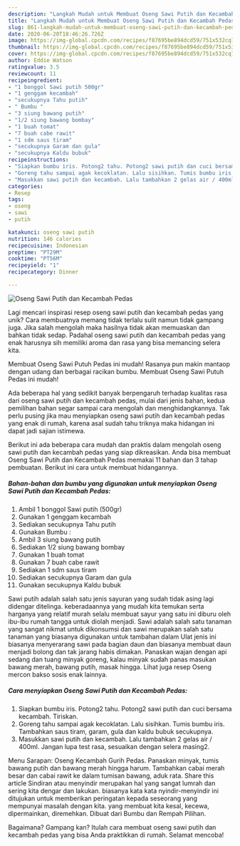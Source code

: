 ```yaml
---
description: "Langkah Mudah untuk Membuat Oseng Sawi Putih dan Kecambah Pedas Anti Gagal"
title: "Langkah Mudah untuk Membuat Oseng Sawi Putih dan Kecambah Pedas Anti Gagal"
slug: 861-langkah-mudah-untuk-membuat-oseng-sawi-putih-dan-kecambah-pedas-anti-gagal
date: 2020-06-20T18:46:26.726Z
image: https://img-global.cpcdn.com/recipes/f87695be894dcd59/751x532cq70/oseng-sawi-putih-dan-kecambah-pedas-foto-resep-utama.jpg
thumbnail: https://img-global.cpcdn.com/recipes/f87695be894dcd59/751x532cq70/oseng-sawi-putih-dan-kecambah-pedas-foto-resep-utama.jpg
cover: https://img-global.cpcdn.com/recipes/f87695be894dcd59/751x532cq70/oseng-sawi-putih-dan-kecambah-pedas-foto-resep-utama.jpg
author: Eddie Watson
ratingvalue: 3.5
reviewcount: 11
recipeingredient:
- "1 bonggol Sawi putih 500gr"
- "1 genggam kecambah"
- "secukupnya Tahu putih"
- " Bumbu "
- "3 siung bawang putih"
- "1/2 siung bawang bombay"
- "1 buah tomat"
- "7 buah cabe rawit"
- "1 sdm saus tiram"
- "secukupnya Garam dan gula"
- "secukupnya Kaldu bubuk"
recipeinstructions:
- "Siapkan bumbu iris. Potong2 tahu. Potong2 sawi putih dan cuci bersama kecambah. Tiriskan."
- "Goreng tahu sampai agak kecoklatan. Lalu sisihkan. Tumis bumbu iris. Tambahkan saus tiram, garam, gula dan kaldu bubuk secukupnya."
- "Masukkan sawi putih dan kecambah. Lalu tambahkan 2 gelas air / 400ml. Jangan lupa test rasa, sesuaikan dengan selera masing2."
categories:
- Resep
tags:
- oseng
- sawi
- putih

katakunci: oseng sawi putih 
nutrition: 146 calories
recipecuisine: Indonesian
preptime: "PT29M"
cooktime: "PT56M"
recipeyield: "1"
recipecategory: Dinner

---
```



![Oseng Sawi Putih dan Kecambah Pedas](https://img-global.cpcdn.com/recipes/f87695be894dcd59/751x532cq70/oseng-sawi-putih-dan-kecambah-pedas-foto-resep-utama.jpg)

Lagi mencari inspirasi resep oseng sawi putih dan kecambah pedas yang unik? Cara membuatnya memang tidak terlalu sulit namun tidak gampang juga. Jika salah mengolah maka hasilnya tidak akan memuaskan dan bahkan tidak sedap. Padahal oseng sawi putih dan kecambah pedas yang enak harusnya sih memiliki aroma dan rasa yang bisa memancing selera kita.

Membuat Oseng Sawi Putuh Pedas ini mudah! Rasanya pun makin mantaop dengan udang dan berbagai racikan bumbu. Membuat Oseng Sawi Putuh Pedas ini mudah!

Ada beberapa hal yang sedikit banyak berpengaruh terhadap kualitas rasa dari oseng sawi putih dan kecambah pedas, mulai dari jenis bahan, kedua pemilihan bahan segar sampai cara mengolah dan menghidangkannya. Tak perlu pusing jika mau menyiapkan oseng sawi putih dan kecambah pedas yang enak di rumah, karena asal sudah tahu triknya maka hidangan ini dapat jadi sajian istimewa.


Berikut ini ada beberapa cara mudah dan praktis dalam mengolah oseng sawi putih dan kecambah pedas yang siap dikreasikan. Anda bisa membuat Oseng Sawi Putih dan Kecambah Pedas memakai 11 bahan dan 3 tahap pembuatan. Berikut ini cara untuk membuat hidangannya.

<!--inarticleads1-->

##### Bahan-bahan dan bumbu yang digunakan untuk menyiapkan Oseng Sawi Putih dan Kecambah Pedas:

1. Ambil 1 bonggol Sawi putih (500gr)
1. Gunakan 1 genggam kecambah
1. Sediakan secukupnya Tahu putih
1. Gunakan  Bumbu :
1. Ambil 3 siung bawang putih
1. Sediakan 1/2 siung bawang bombay
1. Gunakan 1 buah tomat
1. Gunakan 7 buah cabe rawit
1. Sediakan 1 sdm saus tiram
1. Sediakan secukupnya Garam dan gula
1. Gunakan secukupnya Kaldu bubuk


Sawi putih adalah salah satu jenis sayuran yang sudah tidak asing lagi didengar ditelinga. keberadaannya yang mudah kita temukan serta harganya yang relatif murah selalu membuat sayur yang satu ini diburu oleh ibu-ibu rumah tangga untuk diolah menjadi. Sawi adalah salah satu tanaman yang sangat nikmat untuk dikonsumsi dan sawi merupakan salah satu tanaman yang biasanya digunakan untuk tambahan dalam Ulat jenis ini biasanya menyerarang sawi pada bagian daun dan biasanya membuat daun menjadi bolong dan tak jarang habis dimakan. Panaskan wajan dengan api sedang dan tuang minyak goreng, kalau minyak sudah panas masukan bawang merah, bawang putih, masak hingga. Lihat juga resep Oseng mercon bakso sosis enak lainnya. 

<!--inarticleads2-->

##### Cara menyiapkan Oseng Sawi Putih dan Kecambah Pedas:

1. Siapkan bumbu iris. Potong2 tahu. Potong2 sawi putih dan cuci bersama kecambah. Tiriskan.
1. Goreng tahu sampai agak kecoklatan. Lalu sisihkan. Tumis bumbu iris. Tambahkan saus tiram, garam, gula dan kaldu bubuk secukupnya.
1. Masukkan sawi putih dan kecambah. Lalu tambahkan 2 gelas air / 400ml. Jangan lupa test rasa, sesuaikan dengan selera masing2.


Menu Sarapan: Oseng Kecambah Gurih Pedas. Panaskan minyak, tumis bawang putih dan bawang merah hingga harum. Tambahkan cabai merah besar dan cabai rawit ke dalam tumisan bawang, aduk rata. Share this article  Sindiran atau menyindir merupakan hal yang sangat lumrah dan sering kita dengar dan lakukan. biasanya kata kata nyindir-menyindir ini ditujukan untuk memberikan peringatan kepada seseorang yang mempunyai masalah dengan kita. yang membuat kita kesal, kecewa, dipermainkan, diremehkan. Dibuat dari Bumbu dan Rempah Pilihan. 

Bagaimana? Gampang kan? Itulah cara membuat oseng sawi putih dan kecambah pedas yang bisa Anda praktikkan di rumah. Selamat mencoba!

